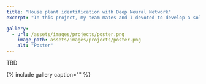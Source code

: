 ```yaml
---
title: "House plant identification with Deep Neural Network"
excerpt: "In this project, my team mates and I devoted to develop a solution to identify 20 most common house plants using the deep learning model ResNet. With our best model, we created a chatbot telling you the name of the plant immediate just with a snapshot of the plant you want to know!"

gallery:
  - url: /assets/images/projects/poster.png
    image_path: assets/images/projects/poster.png
    alt: "Poster"
---
```


TBD

{% include gallery caption="" %}